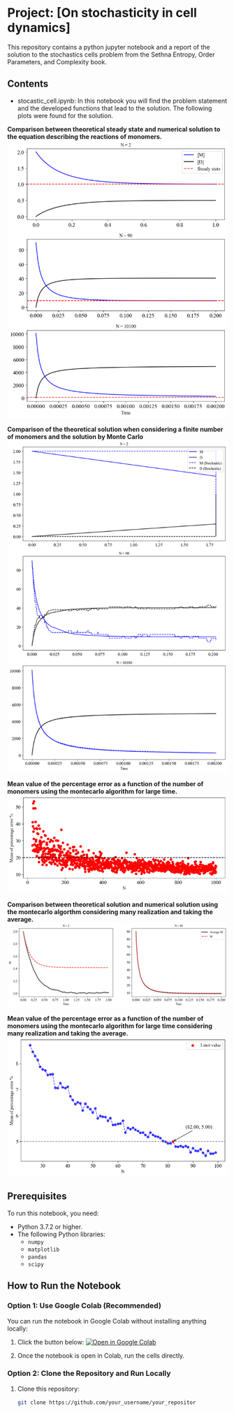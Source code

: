 # Project: [On stochasticity in cell dynamics]

This repository contains a python jupyter notebook and a report of the solution to the stochastics cells problem from the Sethna Entropy, Order Parameters, and Complexity book. 

## Contents

- stocastic_cell.ipynb: In this notebook you will find the problem statement and the developed functions that lead to the solution. The following plots were found for the solution.

**Comparison between theoretical steady state and numerical solution to the equation describing the reactions of monomers.**
![defect](https://github.com/EstebanM-98/Project_Stochastic_cells/blob/a3a441dcae8be7c7966b14f6be8e9977f52f4bb7/Images/Nvst_continuum.png)

**Comparison of the theoretical solution when considering a finite number of monomers and the solution by Monte Carlo**
![defect1](https://github.com/EstebanM-98/Project_Stochastic_cells/blob/75daf145041a562f334ed62b03277039165f6bb8/Images/Nvst_stoc_comp.png)

**Mean value of the percentage error as a function of the number of monomers using the montecarlo algorithm for large time.**
![defect2](https://github.com/EstebanM-98/Project_Stochastic_cells/blob/75daf145041a562f334ed62b03277039165f6bb8/Images/Mean_percentage_error_vsN_without_many_realizatios.png)

**Comparison between theoretical solution and numerical solution using the montecarlo algorthm considering many realization and taking the average.**
![defect3](https://github.com/EstebanM-98/Project_Stochastic_cells/blob/75daf145041a562f334ed62b03277039165f6bb8/Images/Mvst_many_realizations_comparison.png)

**Mean value of the percentage error as a function of the number of monomers using the montecarlo algorithm for large time considering many realization and taking the average.**
![defect4](https://github.com/EstebanM-98/Project_Stochastic_cells/blob/75daf145041a562f334ed62b03277039165f6bb8/Images/Mean_percentage_error_vsN_with_many_realizatios.png)


## Prerequisites

To run this notebook, you need:

- Python 3.7.2 or higher.
- The following Python libraries:
  - `numpy`
  - `matplotlib`
  - `pandas`
  - `scipy`

## How to Run the Notebook

### Option 1: Use Google Colab (Recommended)
You can run the notebook in Google Colab without installing anything locally:

1. Click the button below:
   [![Open in Google Colab](https://colab.research.google.com/assets/colab-badge.svg)](https://colab.research.google.com/drive/1KiGS7GFFGm1o5oKJjWtOs8WhnTbzIhDy)
   
2. Once the notebook is open in Colab, run the cells directly.

### Option 2: Clone the Repository and Run Locally

1. Clone this repository:
   ```bash
   git clone https://github.com/your_username/your_repositor

